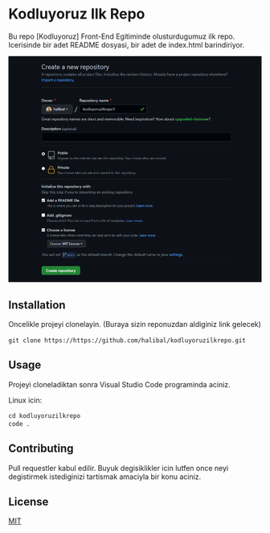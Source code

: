 # Kodluyoruz Ilk Repo

Bu repo [Kodluyoruz] Front-End Egitiminde olusturdugumuz ilk repo. Icerisinde bir adet
README dosyasi, bir adet de index.html barindiriyor.

![repo screenshot](https://raw.githubusercontent.com/halibal/kodluyoruzilkrepo/main/kodluyoruz_ilk_repository_screenshot.png)

## Installation

Oncelikle projeyi clonelayin. (Buraya sizin reponuzdan aldiginiz link gelecek)

`git clone https://https://github.com/halibal/kodluyoruzilkrepo.git`

## Usage

Projeyi cloneladiktan sonra Visual Studio Code programinda aciniz.

Linux icin:

```
cd kodluyoruzilkrepo
code .
```

## Contributing

Pull requestler kabul edilir. Buyuk degisiklikler icin lutfen once neyi degistirmek
istediginizi tartismak amaciyla bir konu aciniz.

## License

[MIT](https://en.wikipedia.org/wiki/MIT_License)
